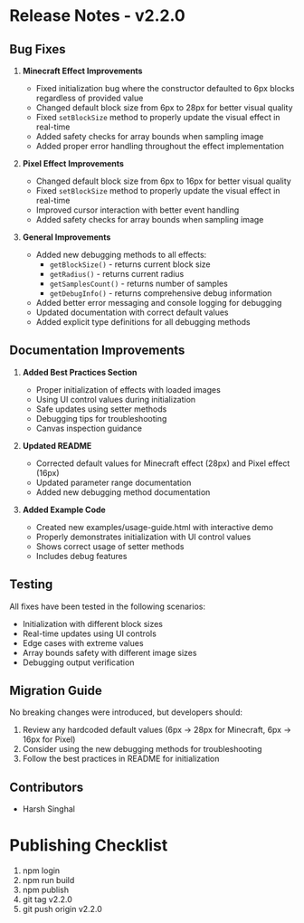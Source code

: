# Release Notes - v2.2.0

## Bug Fixes

1. **Minecraft Effect Improvements**
   - Fixed initialization bug where the constructor defaulted to 6px blocks regardless of provided value
   - Changed default block size from 6px to 28px for better visual quality
   - Fixed `setBlockSize` method to properly update the visual effect in real-time
   - Added safety checks for array bounds when sampling image
   - Added proper error handling throughout the effect implementation

2. **Pixel Effect Improvements**
   - Changed default block size from 6px to 16px for better visual quality
   - Fixed `setBlockSize` method to properly update the visual effect in real-time
   - Improved cursor interaction with better event handling
   - Added safety checks for array bounds when sampling image

3. **General Improvements**
   - Added new debugging methods to all effects:
     - `getBlockSize()` - returns current block size
     - `getRadius()` - returns current radius
     - `getSamplesCount()` - returns number of samples 
     - `getDebugInfo()` - returns comprehensive debug information
   - Added better error messaging and console logging for debugging
   - Updated documentation with correct default values
   - Added explicit type definitions for all debugging methods

## Documentation Improvements

1. **Added Best Practices Section**
   - Proper initialization of effects with loaded images
   - Using UI control values during initialization
   - Safe updates using setter methods
   - Debugging tips for troubleshooting
   - Canvas inspection guidance

2. **Updated README**
   - Corrected default values for Minecraft effect (28px) and Pixel effect (16px)
   - Updated parameter range documentation
   - Added new debugging method documentation

3. **Added Example Code**
   - Created new examples/usage-guide.html with interactive demo
   - Properly demonstrates initialization with UI control values
   - Shows correct usage of setter methods
   - Includes debug features

## Testing

All fixes have been tested in the following scenarios:
- Initialization with different block sizes
- Real-time updates using UI controls
- Edge cases with extreme values
- Array bounds safety with different image sizes
- Debugging output verification

## Migration Guide

No breaking changes were introduced, but developers should:
1. Review any hardcoded default values (6px → 28px for Minecraft, 6px → 16px for Pixel)
2. Consider using the new debugging methods for troubleshooting
3. Follow the best practices in README for initialization

## Contributors

- Harsh Singhal 

# Publishing Checklist
1. npm login
2. npm run build
3. npm publish
4. git tag v2.2.0
5. git push origin v2.2.0

